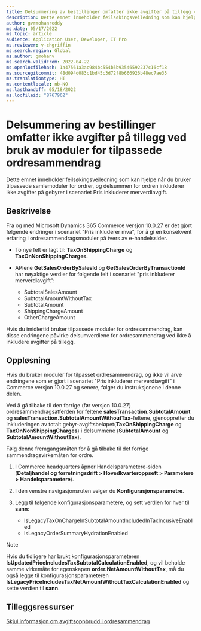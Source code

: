 ```yaml
---
title: Delsummering av bestillinger omfatter ikke avgifter på tillegg ved bruk av moduler for tilpassede ordresammendrag
description: Dette emnet inneholder feilsøkingsveiledning som kan hjelpe når du bruker tilpassede samlemoduler for ordrer, og delsummen for ordren inkluderer ikke avgifter på gebyrer i scenariet Pris inkluderer merverdiavgift.
author: gvrmohanreddy
ms.date: 05/17/2022
ms.topic: article
audience: Application User, Developer, IT Pro
ms.reviewer: v-chgriffin
ms.search.region: Global
ms.author: gmohanv
ms.search.validFrom: 2022-04-22
ms.openlocfilehash: 1a47561a3ac984bc554b5b93546592237c16cf18
ms.sourcegitcommit: 48d094d083c1bd45c3d72f8b666926b48ec7ae35
ms.translationtype: HT
ms.contentlocale: nb-NO
ms.lasthandoff: 05/18/2022
ms.locfileid: "8767962"
---
```

# <a name="order-summary-subtotal-doesnt-include-taxes-on-charges-when-using-customized-order-summary-modules"></a>Delsummering av bestillinger omfatter ikke avgifter på tillegg ved bruk av moduler for tilpassede ordresammendrag

Dette emnet inneholder feilsøkingsveiledning som kan hjelpe når du bruker tilpassede samlemoduler for ordrer, og delsummen for ordren inkluderer ikke avgifter på gebyrer i scenariet Pris inkluderer merverdiavgift.

## <a name="description"></a>Beskrivelse

Fra og med Microsoft Dynamics 365 Commerce versjon 10.0.27 er det gjort følgende endringer i scenariet "Pris inkluderer mva", for å gi en konsekvent erfaring i ordresammendragsmoduler på tvers av e-handelssider.

- To nye felt er lagt til: **TaxOnShippingCharge** og **TaxOnNonShippingCharges**.
- APIene **GetSalesOrderBySalesId** og **GetSalesOrderByTransactionId** har nøyaktige verdier for følgende felt i scenariet "pris inkluderer merverdiavgift":

    - SubtotalSalesAmount
    - SubtotalAmountWithoutTax
    - SubtotalAmount
    - ShippingChargeAmount
    - OtherChargeAmount

Hvis du imidlertid bruker tilpassede moduler for ordresammendrag, kan disse endringene påvirke delsumverdiene for ordresammendrag ved ikke å inkludere avgifter på tillegg.

## <a name="resolution"></a>Oppløsning

Hvis du bruker moduler for tilpasset ordresammendrag, og ikke vil arve endringene som er gjort i scenariet "Pris inkluderer merverdiavgift" i Commerce versjon 10.0.27 og senere, følger du instruksjonene i denne delen.

Ved å gå tilbake til den forrige (før versjon 10.0.27) ordresammendragsatferden for feltene **salesTransaction.SubtotalAmount** og **salesTransaction.SubtotalAmountWithoutTax**-feltene, gjenoppretter du inkluderingen av totalt gebyr-avgiftsbeløpet(**TaxOnShippingCharge** og **TaxOnNonShippingCharges**) i delsummene (**SubtotalAmount** og **SubtotalAmountWithoutTax**).

Følg denne fremgangsmåten for å gå tilbake til det forrige sammendragsvirkemåten for ordre.

1. I Commerce headquarters åpner Handelsparametere-siden (**Detaljhandel og forretningsdrift \> Hovedkvarteroppsett \> Parametere \> Handelsparametere**).
1. I den venstre navigasjonsruten velger du **Konfigurasjonsparametre**.
1. Legg til følgende konfigurasjonsparametere, og sett verdien for hver til **sann**:

    - IsLegacyTaxOnChargeInSubtotalAmountIncludedInTaxIncusiveEnabled
    - IsLegacyOrderSummaryHydrationEnabled

> [!NOTE]
> Hvis du tidligere har brukt konfigurasjonsparameteren **IsUpdatedPriceIncludesTaxSubtotalCalculationEnabled**, og vil beholde samme virkemåte for egenskapen **order.NetAmountWithoutTax**, må du også legge til konfigurasjonsparameteren **IsLegacyPriceIncludesTaxNetAmountWithoutTaxCalculationEnabled** og sette verdien til **sann**.

## <a name="additional-resources"></a>Tilleggsressurser

[Skjul informasjon om avgiftsoppbrudd i ordresammendrag](../hide-taxes-breakup.md)
